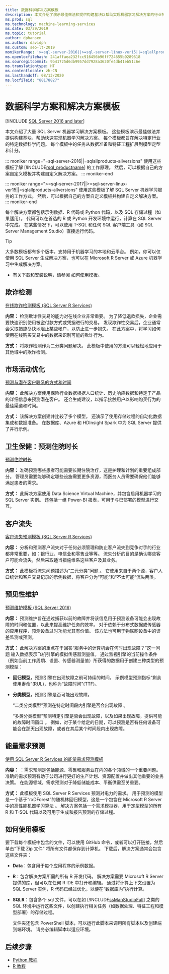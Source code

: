 ```yaml
---
title: 数据科学解决方案模板
description: 本文介绍了演示最佳做法和提供构建基块以帮助实现机器学习解决方案的行业特定的模板。
ms.prod: sql
ms.technology: machine-learning-services
ms.date: 03/29/2019
ms.topic: tutorial
author: dphansen
ms.author: davidph
ms.custom: seo-lt-2019
monikerRange: '>=sql-server-2016||>=sql-server-linux-ver15||=sqlallproducts-allversions'
ms.openlocfilehash: 241affaea232fcc916456b96ff724655b9289618
ms.sourcegitcommit: 9b41725d6db9957dd7928a3620fe4db41eb51c6e
ms.translationtype: HT
ms.contentlocale: zh-CN
ms.lasthandoff: 08/13/2020
ms.locfileid: "88178827"
---
```

# <a name="data-science-scenarios-and-solution-templates"></a>数据科学方案和解决方案模板
[!INCLUDE [SQL Server 2016 and later](../../includes/applies-to-version/sqlserver2016.md)]

本文介绍了大量 SQL Server 机器学习解决方案模板。 这些模板演示最佳做法并提供构建基块，帮助快速实现机器学习解决方案。 每个模板都旨在解决特定行业的特定数据科学问题。
每个模板中的任务从数据准备和特征工程扩展到模型定型和计分。 

::: moniker range="=sql-server-2016||=sqlallproducts-allversions"
使用这些模板了解 [!INCLUDE[rsql_productname](../../includes/rsql-productname-md.md)] 的工作原理。 然后，可以根据自己的方案自定义模板并构建自定义解决方案。
::: moniker-end

::: moniker range=">=sql-server-2017||>=sql-server-linux-ver15||=sqlallproducts-allversions"
使用这些模板了解 SQL Server 机器学习服务的工作方式。 然后，可以根据自己的方案自定义模板并构建自定义解决方案。
::: moniker-end

每个解决方案都包括示例数据、R 代码或 Python 代码，以及 SQL 存储过程（如果适用）。 代码可以在首选的 R 或 Python 开发环境中运行，计算在 SQL Server 中完成。 在某些情况下，可以使用 T-SQL 和任何 SQL 客户端工具（如 SQL Server Management Studio）直接运行代码。

> [!TIP]
> 
> 大多数模板都有多个版本，支持用于机器学习的本地和云平台。 例如，你可以仅使用 SQL Server 生成解决方案，也可以在 Microsoft R Server 或 Azure 机器学习中生成解决方案。

+ 有关下载和安装说明，请参阅 [如何使用模板](#bkmk_HowTo)。

## <a name="fraud-detection"></a>欺诈检测

[在线欺诈检测模板 (SQL Server R Services)](https://github.com/Microsoft/r-server-fraud-detection)

**内容：** 检测欺诈性交易的能力对在线企业非常重要。 为了降低退款损失，企业需要快速识别使用被盗付款方式或凭据进行的交易。 发现欺诈性交易后，企业通常会采取措施尽快地阻止某些帐户，以防止进一步损失。 在此方案中，将学习如何使用在线购买交易中的数据来识别可能的欺诈行为。

**方式：** 将欺诈检测作为二分类问题解决。 此模板中使用的方法可以轻松地应用于其他域中的欺诈检测。


## <a name="campaign-optimization"></a>市场活动优化

[预测与潜在客户联系的方式和时间](https://microsoft.github.io/r-server-campaign-optimization/)

**内容：** 此解决方案使用保险行业数据根据人口统计、历史响应数据和特定于产品的详细信息来预测潜在客户。  还会生成建议，以指示接触用户以影响购买行为的最佳渠道和时间。

**方式：** 该解决方案创建并比较了多个模型。 还演示了使用存储过程的自动化数据集成和数据准备。 在数据库、Azure 和 HDInsight Spark 中为 SQL Server 提供了并行示例。 

## <a name="health-care-predict-length-of-stay-in-hospital"></a>卫生保健：预测住院时长 

[预测住院时长](https://gallery.cortanaintelligence.com/Solution/Predicting-Length-of-Stay-in-Hospitals-1)

**内容：** 准确预测哪些患者可能需要长期住院治疗，这是护理和计划的重要组成部分。 管理员需要能够确定哪些设施需要更多资源，而医务人员需要确保他们能够满足患者的需求。

**方式：** 此解决方案使用 Data Science Virtual Machine，并包含启用机器学习的 SQL Server 实例。 还包括一组 Power-BI 报表，可用于与已部署的模型进行交互。

## <a name="customer-churn"></a>客户流失

[客户流失预测模板 (SQL Server R Services)](https://github.com/Microsoft/SQL-Server-R-Services-Samples/blob/master/Churn/README.md)

**内容：** 分析和预测客户流失对于任何必须管理和防止客户流失到竞争对手的行业都非常重要，如：银行业、电信业和零售业等等。 流失分析的目的是确认哪些客户可能会流失，然后采取适当措施维系这些客户及其业务。

**方式：** 此模板将流失问题描述为“二元分类”问题  。 它使用来自于两个源，客户人口统计和客户交易记录的示例数据，将客户分为“可能”和“不太可能”流失两类。
  
## <a name="predictive-maintenance"></a>预见性维护

[预测维护模板 (SQL Server 2016)](https://github.com/Microsoft/SQL-Server-R-Services-Samples/blob/master/PredictiveMaintenance/README.md)

**内容：** 预测维护旨在通过捕获以前的故障并将该信息用于预测设备可能会出现故障的时间和位置，以此来提高维护任务的效率。 对于依赖于分布式数据或传感器的应用程序，预测设备过时功能尤其有价值。 该方法也可用于物联网设备中的误差监测或预测。

**方式：** 此解决方案的重点在于回答“服务中的计算机会在何时出现故障？”这一问题 输入数据表示飞机引擎的模拟传感器测量值。 通过监视引擎的当前操作条件（例如当前工作周期、设置、传感器测量值）所获得的数据用于创建三种类型的预测模型：

-   **回归模型**，预测引擎在出现故障之前可持续的时间。 示例模型预测指标“剩余使用寿命”(RUL)，也称为“故障时间”(TTF)。
  
-   **分类模型**，预测引擎是否可能出现故障。
  
    “二类分类模型”预测在特定时间段内引擎是否会出现故障  。

    “多类分类模型”预测特定引擎是否会出现故障，以及如果出现故障，提供可能的故障时间窗口  。 例如，对于某个给定的日期，可以预测是否有任何设备可能会在那天出现故障，或者在其后某个时间段内出现故障。

## <a name="energy-demand-forecasting"></a>能量需求预测

[使用 SQL Server R Services 的能量需求预测模板](https://gallery.cortanaintelligence.com/Tutorial/Energy-Demand-Forecast-Template-with-SQL-Server-R-Services-1)

**内容：** ：需求预测是包括能源、零售和服务业在内的各个领域的一个重要问题。 准确的需求预测有助于公司进行更好的生产计划、资源配置并做出其他重要的业务决策。 在能源领域，需求预测对于降低储能成本、平衡供需至关重要。

**方式：** 此模板使用 SQL Server R Services 预测对电力的需求。 用于预测的模型是一个基于“rxDForest”的随机林回归模型，这是一个包含在 Microsoft R Server 中的高性能机器学习算法  。 解决方案包括一个需求模拟器、用于定型模型的所有 R 和 T-SQL 代码以及可用于生成和报告预测的存储过程。 


## <a name="how-to-use-the-templates"></a><a name="bkmk_HowTo"></a>如何使用模板

要下载每个模板中包含的文件，可以使用 GitHub 命令，或者可以打开链接，然后单击“下载 Zip 文件”  将所有文件都保存到计算机。  下载后，解决方案通常会包含这些文件夹：
  
-   **Data**：包含用于每个应用程序的示例数据。
  
-   **R**：包含解决方案所需的所有 R 开发代码。 解决方案需要 Microsoft R Server 提供的库，但可以在任何 R IDE 中打开和编辑。 通过将计算上下文设置为 SQL Server 实例，R 代码已经过优化，以便在“数据库内”执行计算。
  
-   **SQLR**：包含多个.sql 文件，可以在如 [!INCLUDE[ssManStudioFull](../../includes/ssmanstudiofull-md.md)] 之类的 SQL 环境中运行这些文件，以创建执行相关任务（如数据处理、特征工程和模型部署）的存储过程。
  
    文件夹还包含 PowerShell 脚本，可以运行此脚本来调用所有脚本以及创建端到端环境。 请务必编辑脚本以适应环境。

## <a name="next-steps"></a>后续步骤

+ [Python 教程](sql-server-python-tutorials.md)
+ [R 教程](sql-server-r-tutorials.md)